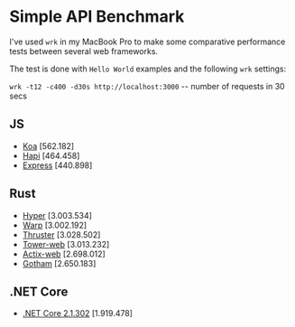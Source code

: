 # Simple API Benchmark

I've used `wrk` in my MacBook Pro to make some comparative performance tests between several web frameworks.

The test is done with `Hello World` examples and the following `wrk` settings:

`wrk -t12 -c400 -d30s http://localhost:3000` -- number of requests in 30 secs

## JS

- [Koa](https://koajs.com/) [562.182]
- [Hapi](https://hapijs.com/) [464.458]
- [Express](http://expressjs.com/) [440.898]

## Rust

- [Hyper](https://hyper.rs) [3.003.534]
- [Warp](https://github.com/seanmonstar/warp) [3.002.192]
- [Thruster](https://github.com/trezm/Thruster) [3.028.502]
- [Tower-web](https://github.com/carllerche/tower-web) [3.013.232]
- [Actix-web](https://actix.rs/) [2.698.012]
- [Gotham](https://gotham.rs/) [2.650.183]

## .NET Core

- [.NET Core 2.1.302](https://dotnet.github.io/) [1.919.478]
